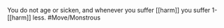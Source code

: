 You do not age or sicken, and whenever you suffer [[harm]] you suffer 1-[[harm]] less.
#Move/Monstrous 